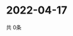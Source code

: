 # 2022-04-17
  共 0条

  <!-- BEGIN -->
  <!-- 最后更新时间Sun Apr 17 2022 19:03:35 GMT+0000 (Coordinated Universal Time) -->
  
  <!-- END -->
  
  